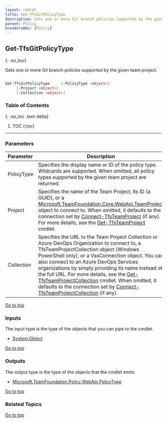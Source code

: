 ```yaml
---
layout: cmdlet
title: Get-TfsGitPolicyType
description: Gets one or more Git branch policies supported by the given team project.
parent: Policy
breadcrumbs: [Policy]
---
```

## Get-TfsGitPolicyType
{: .no_toc}

Gets one or more Git branch policies supported by the given team project.

```powershell

Get-TfsGitPolicyType     [-PolicyType <object>]
     [-Project <object>]
     [-Collection <object>]

```

### Table of Contents
{: .no_toc .text-delta}

1. TOC
{:toc}

-----
### Parameters

| Parameter | Description |
|:----------|-------------|
 | PolicyType | Specifies the display name or ID of the policy type. Wildcards are supported. When omitted, all policy types supported by the given team project are returned. |
 | Project | Specifies the name of the Team Project, its ID (a GUID), or a [Microsoft.TeamFoundation.Core.WebApi.TeamProject](https://docs.microsoft.com/en-us/dotnet/api/Microsoft.TeamFoundation.Core.WebApi.TeamProject) object to connect to. When omitted, it defaults to the connection set by [Connect-TfsTeamProject](https://tfscmdlets.dev/Cmdlets/Connection/Connect-TfsTeamProject) (if any). For more details, see the [Get-TfsTeamProject](https://tfscmdlets.dev/Cmdlets/TeamProject/Get-TfsTeamProject) cmdlet. |
 | Collection | Specifies the URL to the Team Project Collection or Azure DevOps Organization to connect to, a TfsTeamProjectCollection object (Windows PowerShell only), or a VssConnection object. You can also connect to an Azure DevOps Services organizations by simply providing its name instead of the full URL. For more details, see the [Get-TfsTeamProjectCollection](https://tfscmdlets.dev/Cmdlets/TeamProjectCollection/Get-TfsTeamProjectCollection) cmdlet. When omitted, it defaults to the connection set by [Connect-TfsTeamProjectCollection](https://tfscmdlets.dev/Cmdlets/Connection/Connect-TfsTeamProjectCollection) (if any). |
 
[Go to top](#get-tfsgitpolicytype)

### Inputs

The input type is the type of the objects that you can pipe to the cmdlet.

* [System.Object](https://docs.microsoft.com/en-us/dotnet/api/System.Object)

[Go to top](#get-tfsgitpolicytype)

### Outputs

The output type is the type of the objects that the cmdlet emits.

* [Microsoft.TeamFoundation.Policy.WebApi.PolicyType](https://docs.microsoft.com/en-us/dotnet/api/Microsoft.TeamFoundation.Policy.WebApi.PolicyType)

[Go to top](#get-tfsgitpolicytype)

### Related Topics



[Go to top](#get-tfsgitpolicytype)

